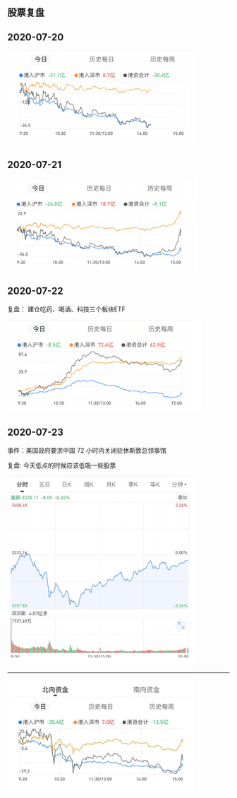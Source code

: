 ## 股票复盘

## 2020-07-20

<img src="assets/readme/image-20200723102529403.png" alt="image-20200723102529403" style="zoom:50%;" />



## 2020-07-21

<img src="assets/readme/image-20200723102425420.png" alt="image-20200723102425420" style="zoom:50%;" />



## 2020-07-22

复盘： 建仓吃药、喝酒、科技三个板块ETF

<img src="assets/readme/clever-mini-2020-07-22.png" alt="image-20200723101616227" style="zoom:50%;" />

## 2020-07-23

事件：美国政府要求中国 72 小时内关闭驻休斯敦总领事馆

复盘:  今天低点的时候应该低吸一些股票

<img src="assets/readme/image-20200723152743120.png" alt="image-20200723152743120" style="zoom:50%;" />

---

<img src="assets/readme/image-20200723152230602.png" alt="image-20200723152230602" style="zoom:50%;" />